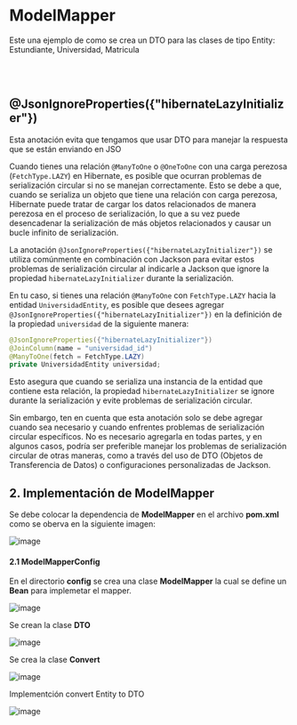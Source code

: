 # ModelMapper

Este una ejemplo de como se crea un DTO para las clases de tipo Entity: Estundiante, Universidad, Matricula

<br>
<br>

## @JsonIgnoreProperties({"hibernateLazyInitializer"})

Esta anotación evita que tengamos que usar DTO para manejar la respuesta que se están enviando en JSO

Cuando tienes una relación `@ManyToOne` o `@OneToOne` con una carga perezosa (`FetchType.LAZY`) en Hibernate, es posible que ocurran problemas de serialización circular si no se manejan correctamente. Esto se debe a que, cuando se serializa un objeto que tiene una relación con carga perezosa, Hibernate puede tratar de cargar los datos relacionados de manera perezosa en el proceso de serialización, lo que a su vez puede desencadenar la serialización de más objetos relacionados y causar un bucle infinito de serialización.

La anotación `@JsonIgnoreProperties({"hibernateLazyInitializer"})` se utiliza comúnmente en combinación con Jackson para evitar estos problemas de serialización circular al indicarle a Jackson que ignore la propiedad `hibernateLazyInitializer` durante la serialización.

En tu caso, si tienes una relación `@ManyToOne` con `FetchType.LAZY` hacia la entidad `UniversidadEntity`, es posible que desees agregar `@JsonIgnoreProperties({"hibernateLazyInitializer"})` en la definición de la propiedad `universidad` de la siguiente manera:

```java
@JsonIgnoreProperties({"hibernateLazyInitializer"})
@JoinColumn(name = "universidad_id")    
@ManyToOne(fetch = FetchType.LAZY)
private UniversidadEntity universidad;
```

Esto asegura que cuando se serializa una instancia de la entidad que contiene esta relación, la propiedad `hibernateLazyInitializer` se ignore durante la serialización y evite problemas de serialización circular.

Sin embargo, ten en cuenta que esta anotación solo se debe agregar cuando sea necesario y cuando enfrentes problemas de serialización circular específicos. No es necesario agregarla en todas partes, y en algunos casos, podría ser preferible manejar los problemas de serialización circular de otras maneras, como a través del uso de DTO (Objetos de Transferencia de Datos) o configuraciones personalizadas de Jackson.


## 2. Implementación de ModelMapper

Se debe colocar la dependencia de **ModelMapper** en el archivo **pom.xml** como se oberva en la siguiente imagen:

![image](https://github.com/crodrigr/spring-boot-practicas/assets/31961588/f3515c79-0328-4586-bd1f-e4bf483fb365)


#### 2.1 ModelMapperConfig

En el directorio **config** se crea una clase **ModelMapper** la cual se define un **Bean** para implemetar el mapper.

![image](https://github.com/crodrigr/spring-boot-practicas/assets/31961588/71df694a-36aa-4db1-8e9f-11f5ce889320)

Se crean la clase **DTO**

![image](https://github.com/crodrigr/spring-boot-practicas/assets/31961588/aa744ccb-e11a-4540-b7ae-3a2b185f3075)

Se crea la clase **Convert**

![image](https://github.com/crodrigr/spring-boot-practicas/assets/31961588/dfc589ec-3f98-41d0-92b8-cae3858bca22)

Implementción convert Entity to DTO

![image](https://github.com/crodrigr/spring-boot-practicas/assets/31961588/826c9b13-4b54-4010-b177-1dc700c95935)




